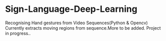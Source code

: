 # Sign-Language-Deep-Learning
Recognising Hand gestures from Video Sequences(Python &amp; Opencv)
Currently extracts moving regions from sequence.More to be added.
Project in progress..
